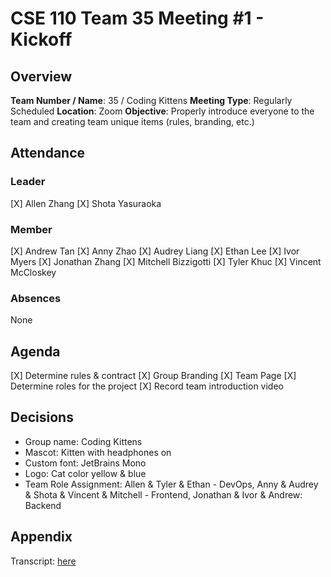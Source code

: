 # CSE 110 Team 35 Meeting #1 - Kickoff

## Overview
**Team Number / Name**: 35 / Coding Kittens
**Meeting Type**: Regularly Scheduled
**Location**: Zoom
**Objective**: Properly introduce everyone to the team and creating team unique items (rules, branding, etc.)

## Attendance

### Leader
[X] Allen Zhang
[X] Shota Yasuraoka

### Member
[X] Andrew Tan
[X] Anny Zhao
[X] Audrey Liang
[X] Ethan Lee
[X] Ivor Myers
[X] Jonathan Zhang
[X] Mitchell Bizzigotti
[X] Tyler Khuc
[X] Vincent McCloskey

### Absences
None

## Agenda
[X] Determine rules & contract 
[X] Group Branding
[X] Team Page
[X] Determine roles for the project
[X] Record team introduction video

## Decisions
- Group name: Coding Kittens
- Mascot: Kitten with headphones on
- Custom font: JetBrains Mono 
- Logo: Cat color yellow & blue
- Team Role Assignment: Allen & Tyler & Ethan - DevOps, Anny & Audrey & Shota & Vincent & Mitchell - Frontend, Jonathan & Ivor & Andrew: Backend

## Appendix
Transcript: [here](https://otter.ai/u/32VSXwLb9300RpFi0ig42MUUrp0)